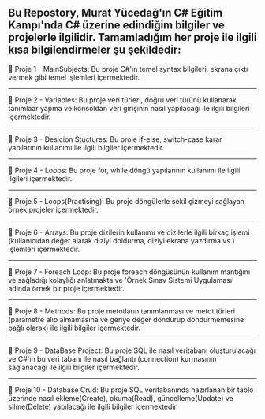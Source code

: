 Bu Repostory, Murat Yücedağ'ın C# Eğitim Kampı'nda C# üzerine edindiğim bilgiler ve projelerle ilgilidir. Tamamladığım her proje ile ilgili kısa bilgilendirmeler şu şekildedir:
--------------------------------------------------------------------------------------------
📍 Proje 1 - MainSubjects: Bu proje C#'ın temel syntax bilgileri,  ekrana çıktı vermek gibi temel işlemleri içermektedir. 

--------------------------------------------------------------------------------------------
📍 Proje 2 - Variables: Bu proje veri türleri, doğru veri türünü kullanarak tanımlaar yapma ve konsoldan veri girişinin nasıl yapılacağı ile ilgili bilgileri içermektedir.

--------------------------------------------------------------------------------------------
📍 Proje 3 - Desicion Stuctures: Bu proje if-else, switch-case karar yapılarının kullanımı ile ilgili bilgiler içermektedir.

--------------------------------------------------------------------------------------------
📍 Proje 4 - Loops: Bu proje for, while döngü yapılarının kullanımı ile ilgili ilgileri içermektedir.

--------------------------------------------------------------------------------------------
📍 Proje 5 - Loops(Practising): Bu proje döngülerle şekil çizmeyi sağlayan örnek projeler içermektedir.

--------------------------------------------------------------------------------------------
📍 Proje 6 - Arrays: Bu proje dizilerin kullanımı ve dizilerle ilgili birkaç işlemi (kullanıcıdan değer alarak diziyi doldurma, diziyi ekrana yazdırma vs.) işlemleri içermektedir.

--------------------------------------------------------------------------------------------
📍 Proje 7 - Foreach Loop: Bu proje foreach döngüsünün kullanım mantığını ve sağladığı kolaylığı anlatmakta ve 'Örnek Sınav Sistemi Uygulaması' adında örnek bir proje içermektedir.

--------------------------------------------------------------------------------------------
📍 Proje 8 - Methods: Bu proje metotların tanımlanması ve metot türleri (parametre alıp almamasına ve geriye değer döndürüp döndürmemesine bağlı olarak) ile ilgili bilgiler içermektedir.

--------------------------------------------------------------------------------------------
📍 Proje 9 - DataBase Project: Bu proje SQL ile nasıl veritabanı oluşturulacağı ve C#'ın bu veri tabanı ile nasıl bağlantı (connection) kurmasının sağlanacağı ile ilgili bilgiler içermektedir.

--------------------------------------------------------------------------------------------
📍 Proje 10 - Database Crud: Bu proje SQL veritabanında hazırlanan bir tablo üzerinde nasıl ekleme(Create), okuma(Read), güncelleme(Update) ve silme(Delete) yapılacağı ile ilgili bilgiler içermektedir.
